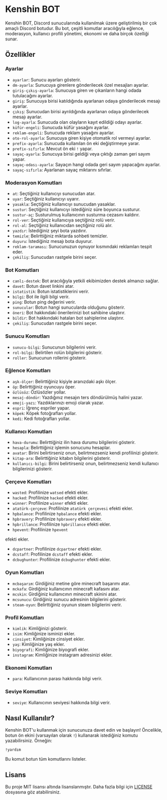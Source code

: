 
# Kenshin BOT

Kenshin BOT, Discord sunucularında kullanılmak üzere geliştirilmiş bir çok amaçlı Discord botudur. Bu bot, çeşitli komutlar aracılığıyla eğlence, moderasyon, kullanıcı profili yönetimi, ekonomi ve daha birçok özelliği sunar.

## Özellikler

### Ayarlar
- `ayarlar`: Sunucu ayarları gösterir.
- `dm-ayarla`: Sunucuya girenlere gönderilecek özel mesajları ayarlar.
- `giriş-çıkış-ayarla`: Sunucuya giren ve çıkanların hangi odada tutulacağını ayarlar.
- `giriş`: Sunucuya birisi katıldığında ayarlanan odaya gönderilecek mesajı ayarlar.
- `çıkış`: Sunucudan birisi ayrıldığında ayarlanan odaya gönderilecek mesajı ayarlar.
- `log-ayarla`: Sunucuda olan olayların kayıt edildiği odayı ayarlar.
- `küfür-engeli`: Sunucuda küfür yasağını ayarlar.
- `reklam-engeli`: Sunucuda reklam yasağını ayarlar.
- `oto-rol-ayarla`: Sunucuya giren kişiye otomatik rol vermeyi ayarlar.
- `prefix-ayarla`: Sunucuda kullanılan ön eki değiştirmeye yarar.
- `prefix-sıfırla`: Mevcut ön eki `!` yapar.
- `sayaç-ayarla`: Sunucuya birisi geldiği veya çıktığı zaman geri sayım yapar.
- `sayaç-odası-ayarla`: Sayaçın hangi odada geri sayım yapacağını ayarlar.
- `sayaç-sıfırla`: Ayarlanan sayaç miktarını sıfırlar.

### Moderasyon Komutları
- `at`: Seçtiğiniz kullanıcıyı sunucudan atar.
- `uyar`: Seçtiğiniz kullanıcıyı uyarır.
- `yasakla`: Seçtiğiniz kullanıcıyı sunucudan yasaklar.
- `sustur`: Seçtiğiniz kullanıcıyı istediğiniz süre boyunca susturur.
- `sustur-aç`: Susturulmuş kullanıcının susturma cezasını kaldırır.
- `rol-ver`: Seçtiğiniz kullanıcıya seçtiğiniz rolü verir.
- `rol-al`: Seçtiğiniz kullanıcıdan seçtiğiniz rolü alır.
- `yazdır`: İstediğiniz şeyi bota yazdırır.
- `temizle`: Belirttiğiniz miktarda sohbeti temizler.
- `duyuru`: İstediğiniz mesajı bota duyurur.
- `reklam-taraması`: Sunucunuzun oynuyor kısmındaki reklamları tespit eder.
- `çekiliş`: Sunucudan rastgele birini seçer.

### Bot Komutları
- `canlı-destek`: Bot aracılığıyla yetkili ekibimizden destek almanızı sağlar.
- `davet`: Botun davet linkini atar.
- `istatistik`: Botun istatistiklerini verir.
- `bilgi`: Bot ile ilgili bilgi verir.
- `ping`: Botun ping değerini verir.
- `sunucular`: Botun hangi sunucularda olduğunu gösterir.
- `öneri`: Bot hakkındaki önerilerinizi bot sahibine ulaştırır.
- `bildir`: Bot hakkındaki hataları bot sahiplerine ulaştırır.
- `çekiliş`: Sunucudan rastgele birini seçer.

### Sunucu Komutları
- `sunucu-bilgi`: Sunucunun bilgilerini verir.
- `rol-bilgi`: Belirtilen rolün bilgilerini gösterir.
- `roller`: Sunucunun rollerini gösterir.

### Eğlence Komutları
- `aşk-ölçer`: Belirttiğiniz kişiyle aranızdaki aşkı ölçer.
- `öp`: Belirttiğiniz oyuncuyu öper.
- `özlüsöz`: Özlüsözler yollar.
- `mesaj-döndür`: Yazdığınız mesajın ters döndürülmüş halini yazar.
- `emoji-yazı`: Yazdıklarınızı emoji olarak yazar.
- `espri`: İğrenç espriler yapar.
- `köpek`: Köpek fotoğrafları yollar.
- `kedi`: Kedi fotoğrafları yollar.

### Kullanıcı Komutları
- `hava-durumu`: Belirttiğiniz ilin hava durumu bilgilerini gösterir.
- `hesapla`: Belirttiğiniz işlemin sonucunu hesaplar.
- `avatar`: Birini belirtirseniz onun, belirtmezseniz kendi profilinizi gösterir.
- `kitap-ara`: Belirttiğiniz kitabın bilgilerini gösterir.
- `kullanıcı-bilgi`: Birini belirtirseniz onun, belirtmezseniz kendi kullanıcı bilgilerinizi gösterir.

### Çerçeve Komutları
- `wasted`: Profilinize `watsed` efekti ekler.
- `hacked`: Profilinize `hacked` efekti ekler.
- `winner`: Profilinize `winner` efekti ekler.
- `atatürk-çerçeve`: Profilinize `atatürk çerçevesi` efekti ekler.
- `hpbalance`: Profilinize `hpbalance` efekti ekler.
- `hpbravery`: Profilinize `hpbravery` efekti ekler.
- `hpbrillance`: Profilinize `hpbrillance` efekti ekler.
- `hpevent`: Profilinize `hpevent`

 efekti ekler.
- `dcpartner`: Profilinize `dcpartner` efekti ekler.
- `dcstaff`: Profilinize `dcstaff` efekti ekler.
- `dcbughunter`: Profilinize `dcbughunter` efekti ekler.

### Oyun Komutları
- `mcbaşarım`: Girdiğiniz metine göre minecraft başarımı atar.
- `mckafa`: Girdiğiniz kullanıcının minecraft kafasını atar.
- `mcskin`: Girdiğiniz kullanıcının minecraft skinini atar.
- `mcsunucu`: Girdiğiniz sunucu adresinin bilgilerini gösterir.
- `steam-oyun`: Belirttiğiniz oyunun steam bilgilerini verir.

### Profil Komutları
- `kimlik`: Kimliğinizi gösterir.
- `isim`: Kimliğinize isminizi ekler.
- `cinsiyet`: Kimliğinize cinsiyet ekler.
- `yaş`: Kimliğinize yaş ekler.
- `biyografi`: Kimliğinize biyografi ekler.
- `instagram`: Kimliğinize instagram adresinizi ekler.

### Ekonomi Komutları
- `para`: Kullanıcının parası hakkında bilgi verir.

### Seviye Komutları
- `seviye`: Kullanıcının seviyesi hakkında bilgi verir.

## Nasıl Kullanılır?

Kenshin BOT'u kullanmak için sunucunuza davet edin ve başlayın! Öncelikle, botun ön ekini (varsayılan olarak `!`) kullanarak istediğiniz komutu yazabilirsiniz. Örneğin:

```
!yardım
```

Bu komut botun tüm komutlarını listeler.

## Lisans

Bu proje MIT lisansı altında lisanslanmıştır. Daha fazla bilgi için [LICENSE](LICENSE) dosyasına göz atabilirsiniz.
